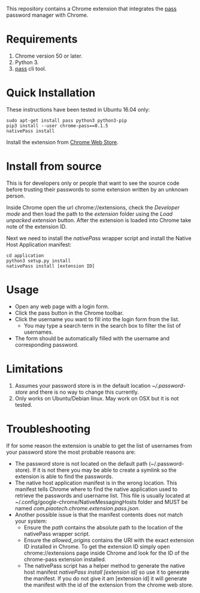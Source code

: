 This repository contains a Chrome extension that integrates the [pass](https://www.passwordstore.org/) password
manager with Chrome.

# Requirements

 1. Chrome version 50 or later.
 2. Python 3.
 3. [pass](https://www.passwordstore.org/) cli tool.

# Quick Installation

These instructions have been tested in Ubuntu 16.04 only:

    sudo apt-get install pass python3 python3-pip
    pip3 install --user chrome-pass==0.1.5
    nativePass install

Install the extension from [Chrome Web Store](https://chrome.google.com/webstore/detail/chrome-pass-zx2c4/oblajhnjmknenodebpekmkliopipoolo).

# Install from source

This is for developers only or people that want to see the source code before trusting their passwords to some
extension written by an unknown person.

Inside Chrome open the url chrome://extensions, check the *Developer mode* and then load the path to the
*extension* folder using the *Load unpacked extension* button. After the extension is loaded into Chrome
take note of the extension ID.

Next we need to install the *nativePass* wrapper script and install the Native Host Application manifest:

    cd application
    python3 setup.py install
    nativePass install [extension ID]

# Usage

 - Open any web page with a login form.
 - Click the pass button in the Chrome toolbar.
 - Click the username you want to fill into the login form from the list.
   - You may type a search term in the search box to filter the list of usernames.
 - The form should be automatically filled with the username and corresponding password.

# Limitations

 1. Assumes your password store is in the default location *~/.password-store* and there is no way to change this currently.
 2. Only works on Ubuntu/Debian linux. May work on OSX but it is not tested.

# Troubleshooting

If for some reason the extension is unable to get the list of usernames from your password store the most probable reasons are:

 - The password store is not located on the default path (~/.password-store). If it is not there you may be able to create a
   symlink so the extension is able to find the passwords.
 - The native host application manifest is in the wrong location. This manifest tells Chrome where to find the native application used
   to retrieve the passwords and username list. This file is usually located at ~/.config/google-chrome/NativeMessagingHosts folder and
   MUST be named *com.piaotech.chrome.extension.pass.json*.
 - Another possible issue is that the manifest contents does not match your system:
   - Ensure the *path* contains the absolute path to the location of the nativePass wrapper script.
   - Ensure the *allowed_origins* contains the URI with the exact extension ID installed in Chrome. To get the extension ID simply
     open chrome://extensions page inside Chrome and look for the ID of the chrome-pass extension installed.
   - The nativePass script has a helper method to generate the native host manifest *nativePass install [extension id]* so use it
     to generate the manifest. If you do not give it am [extension id] it will generate the manifest with the id of the extension
     from the chrome web store.

